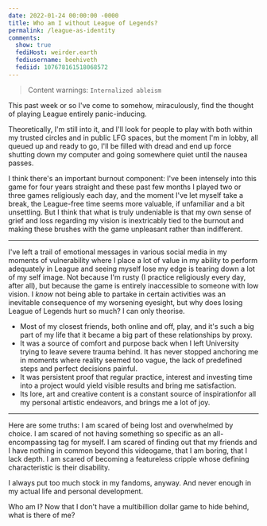 ```yaml
---
date: 2022-01-24 00:00:00 -0000
title: Who am I without League of Legends?
permalink: /league-as-identity
comments:
  show: true
  fediHost: weirder.earth
  fediusername: beehiveth
  fediid: 107678161518068572
---
```


> Content warnings: `Internalized ableism`

This past week or so I've come to somehow, miraculously, find the thought of playing League entirely panic-inducing. 

Theoretically, I'm still into it, and I'll look for people to play with both within my trusted circles and in public LFG spaces, but the moment I'm in lobby, all queued up and ready to go, I'll be filled with dread and end up force shutting down my computer and going somewhere quiet until the nausea passes.

I think there's an important burnout component: I've been intensely into this game for four years straight and these past few months I played two or three games religiously each day, and the moment I've let myself take a break, the League-free time seems more valuable, if unfamiliar and a bit unsettling. But I think that what is truly undeniable is that my own sense of grief and loss regarding my vision is inextricably tied to the burnout and making these brushes with the game unpleasant rather than indifferent.

---

I've left a trail of emotional messages in various social media in my moments of vulnerability where I place a lot of value in my ability to perform adequately in League and seeing myself lose my edge is tearing down a lot of my self image. Not because I'm rusty (I practice religiously every day, after all), but because the game is entirely inaccessible to someone with low vision. I *know* not being able to partake in certain activities was an inevitable consequence of my worsening eyesight, but why does losing League of Legends hurt so much? I can only theorise. 

- Most of my closest friends, both online and off, play, and it's such a big part of my life that it became a big part of these relationships by proxy.
- It was a source of comfort and purpose back when I left University trying to leave severe trauma behind. It has never stopped anchoring me in moments where reality seemed too vague, the lack of predefined steps and perfect decisions painful.
- It was persistent proof that regular practice, interest and investing time into a project would yield visible results and bring me satisfaction.
- Its lore, art and creative content is a constant source of inspirationfor all my personal artistic endeavors, and brings me a lot of joy.

---

Here are some truths: I am scared of being lost and overwhelmed by choice. I am scared of not having something so specific as an all-encompassing tag for myself. I am scared of finding out that my friends and I have nothing in common beyond this videogame, that I am boring, that I lack depth. I am scared of becoming a featureless cripple whose defining characteristic is their disability.

I always put too much stock in my fandoms, anyway. And never enough in my actual life and personal development.

Who am I? Now that I don't have a multibillion dollar game to hide behind, what is there of me?